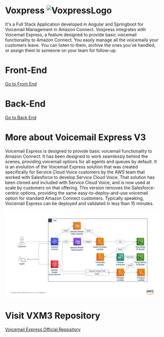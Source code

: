 # Voxpress ![VoxpressLogo](Docs/Img/logo.png)
It's a Full Stack Application developed in Angular and Springboot for Voicemail Management in Amazon Connect. Voxpress integrates with Voicemail Express, a feature designed to provide basic voicemail functionality to Amazon Connect. You easily manage all the voicemails your customers leave. You can listen to them, archive the ones you've handled, or assign them to someone on your team for follow-up.

# Front-End
[Go to Front End](https://github.com/pghb15/voxpress/tree/main/Front/voxpress-front)

# Back-End
[Go to Back End](https://github.com/pghb15/voxpress/tree/main/Back/voxpress-back)

# More about Voicemail Express V3
Voicemail Express is designed to provide basic voicemail functionality to Amazon Connect. It has been designed to work seamlessly behind the scenes, providing voicemail options for all agents and queues by default. It is an evolution of the Voicemail Express solution that was created specifically for Service Cloud Voice customers by the AWS team that worked with Salesforce to develop Service Cloud Voice. That solution has been cloned and included with Service Cloud Voice, and is now used at scale by customers on that offering. This version removes the Salesforce-centric options, providing the same easy-to-deploy-and-use voicemail option for standard Amazon Connect customers. Typically speaking, Voicemail Express can be deployed and validated in less than 15 minutes. 

![Voicemail Express Architecture](Docs/Img/VMX3.png)

# Visit VXM3 Repository
[Voicemail Express Official Repository]([Docs/vmx_prerequistes.md](https://github.com/amazon-connect/voicemail-express-amazon-connect))

